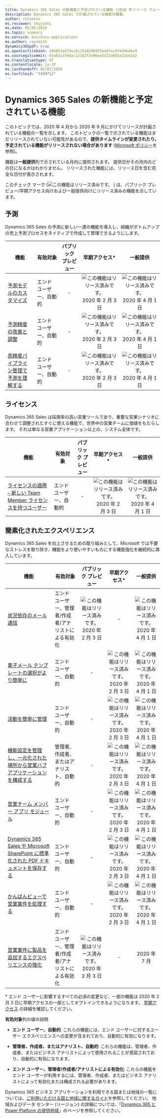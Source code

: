 ```yaml
---
title: Dynamics 365 Sales の新機能と予定されている機能 (2020 年リリース ウェーブ 1)
description: Dynamics 365 Sales で計画されている機能の概要。
author: relnotes
ms.reviewer: shujoshi
ms.date: 05/05/2020
ms.topic: summary
ms.service: business-applications
ms.author: raysmith
dynamics365pdf: true
ms.openlocfilehash: 246851ed33ec6c25e8206952addfecdfdd4bd4e9
ms.sourcegitcommit: 63a61a3764ac12162f3e06ea5d22a05ba22be2a2
ms.translationtype: HT
ms.contentlocale: ja-JP
ms.lasthandoff: 05/07/2020
ms.locfileid: "3349712"
---
```

# <a name="whats-new-and-planned-for-dynamics-365-sales"></a>Dynamics 365 Sales の新機能と予定されている機能

このトピックでは、2020 年 4 月から 2020 年 9 月にかけてリリースが計画されている機能の一覧を示します。 このトピックの一覧で示されている機能はまだリリースされていない可能性があるので、**提供タイムラインが変更されたり、予定されている機能がリリースされない場合があります** ([Microsoft ポリシー](https://go.microsoft.com/fwlink/p/?linkid=2007332)を参照)。

機能は**一般提供**列で示されている月内に提供されます。 提供日がその月内のどの日になるかはわかりません。 リリースされた機能には、リリース日を含む完全な日付が表示されます。

このチェック マーク (![この機能はリリース済みです。](/dynamics365-release-plan/media/green-checkmark.png "この機能はリリース済みです。") ) は、パブリック プレビュー/早期アクセス向けおよび一般提供向けにリリース済みの機能を示しています。



## <a name="forecasting"></a>予測

Dynamics 365 Sales の予測に新しい一連の機能を導入し、組織がボトムアップの売上予測プロセスをネイティブで作成して管理できるようにします。

 | 機能    | 有効対象    |  パブリック プレビュー | 早期アクセス* | 一般提供 |
 | ---------- | ---------- | :----------: |:-----------:|:----------: |
 | [予測モデルのカスタマイズ](customize-forecast-models.md) | エンド ユーザー、自動的  |-|![この機能はリリース済みです。](/dynamics365-release-plan/media/green-checkmark.png "この機能はリリース済みです。") 2020 年 2 月 3 日|![この機能はリリース済みです。](/dynamics365-release-plan/media/green-checkmark.png "この機能はリリース済みです。") 2020 年 4 月 1 日 | 
 | [予測精度の改善と調整](improve-adjust-forecast-accuracy.md) | エンド ユーザー、自動的  |-|![この機能はリリース済みです。](/dynamics365-release-plan/media/green-checkmark.png "この機能はリリース済みです。") 2020 年 2 月 3 日|![この機能はリリース済みです。](/dynamics365-release-plan/media/green-checkmark.png "この機能はリリース済みです。") 2020 年 4 月 1 日 | 
 | [高精度パイプライン管理で予測を理解する](understand-forecasts-precision-pipeline-management.md) | エンド ユーザー、自動的  |-|![この機能はリリース済みです。](/dynamics365-release-plan/media/green-checkmark.png "この機能はリリース済みです。") 2020 年 2 月 3 日|![この機能はリリース済みです。](/dynamics365-release-plan/media/green-checkmark.png "この機能はリリース済みです。") 2020 年 4 月 1 日 | 


## <a name="licensing"></a>ライセンス

Dynamics 365 Sales は採用率の高い営業ツールであり、重要な営業シナリオに合わせて調整されたすぐに使える機能で、世界中の営業チームに価値をもたらします。 それは単なる営業アプリケーション以上の、システム全体です。

 | 機能    | 有効対象    |  パブリック プレビュー | 早期アクセス* | 一般提供 |
 | ---------- | ---------- | :----------: |:-----------:|:----------: |
 | [ライセンスの適用 – 新しい Team Member ライセンスを持つユーザー](license-enforcement-users-new-team-member-licenses.md) | エンド ユーザー、自動的  |-|![この機能はリリース済みです。](/dynamics365-release-plan/media/green-checkmark.png "この機能はリリース済みです。") 2020 年 2 月 3 日|![この機能はリリース済みです。](/dynamics365-release-plan/media/green-checkmark.png "この機能はリリース済みです。") 2020 年 4 月 1 日 | 


## <a name="simplified-experiences"></a>簡素化されたエクスペリエンス

Dynamics 365 Sales を向上させるための取り組みとして、Microsoft では不要なストレスを取り除き、機能をより使いやすいものにする機能強化を継続的に導入しています。

 | 機能    | 有効対象    |  パブリック プレビュー | 早期アクセス* | 一般提供 |
 | ---------- | ---------- | :----------: |:-----------:|:----------: |
 | [状況依存のメール通信](contextual-email-communication.md) | エンド ユーザー、管理者/作成者/アナリストによる有効化  |![この機能はリリース済みです。](/dynamics365-release-plan/media/green-checkmark.png "この機能はリリース済みです。") 2020 年 2 月 3 日|-|![この機能はリリース済みです。](/dynamics365-release-plan/media/green-checkmark.png "この機能はリリース済みです。") 2020 年 4 月 1 日 | 
 | [電子メール テンプレートの選択がより簡単に](easier-selection-email-templates.md) | エンド ユーザー、自動的  |-|![この機能はリリース済みです。](/dynamics365-release-plan/media/green-checkmark.png "この機能はリリース済みです。") 2020 年 2 月 3 日|![この機能はリリース済みです。](/dynamics365-release-plan/media/green-checkmark.png "この機能はリリース済みです。") 2020 年 4 月 1 日 | 
 | [活動を簡単に管理](manage-activities-ease.md) | エンド ユーザー、自動的  |-|![この機能はリリース済みです。](/dynamics365-release-plan/media/green-checkmark.png "この機能はリリース済みです。") 2020 年 2 月 3 日|![この機能はリリース済みです。](/dynamics365-release-plan/media/green-checkmark.png "この機能はリリース済みです。") 2020 年 4 月 1 日 | 
 | [機能設定を管理し、一元化された場所から営業ハブ アプリケーションを構成する](manage-feature-settings-configure-sales-hub-application-centralized-location.md) | 管理者、作成者、またはアナリスト、自動的  |-|![この機能はリリース済みです。](/dynamics365-release-plan/media/green-checkmark.png "この機能はリリース済みです。") 2020 年 2 月 3 日|![この機能はリリース済みです。](/dynamics365-release-plan/media/green-checkmark.png "この機能はリリース済みです。") 2020 年 4 月 1 日 | 
 | [営業チーム メンバー アプリ モジュール](sales-team-member-app-module.md) | エンド ユーザー、自動的  |-|![この機能はリリース済みです。](/dynamics365-release-plan/media/green-checkmark.png "この機能はリリース済みです。") 2020 年 2 月 3 日|![この機能はリリース済みです。](/dynamics365-release-plan/media/green-checkmark.png "この機能はリリース済みです。") 2020 年 4 月 1 日 | 
 | [Dynamics 365 Sales や Microsoft SharePoint に標準化された PDF ドキュメントを保存する](save-standardized-pdf-documents-dynamics-365-sales-or-sharepoint.md) | エンド ユーザー、自動的  |-|![この機能はリリース済みです。](/dynamics365-release-plan/media/green-checkmark.png "この機能はリリース済みです。") 2020 年 2 月 3 日|![この機能はリリース済みです。](/dynamics365-release-plan/media/green-checkmark.png "この機能はリリース済みです。") 2020 年 4 月 1 日 | 
 | [かんばんビューで営業案件を処理する](work-opportunities-kanban-view.md) | エンド ユーザー、自動的  |-|![この機能はリリース済みです。](/dynamics365-release-plan/media/green-checkmark.png "この機能はリリース済みです。") 2020 年 2 月 3 日|![この機能はリリース済みです。](/dynamics365-release-plan/media/green-checkmark.png "この機能はリリース済みです。") 2020 年 4 月 1 日 | 
 | [営業案件に製品を追加するエクスペリエンスの強化](enhanced-experience-adding-products.md) | エンド ユーザー、管理者/作成者/アナリストによる有効化  |![この機能はリリース済みです。](/dynamics365-release-plan/media/green-checkmark.png "この機能はリリース済みです。") 2020 年 2 月 3 日|-|2020 年 7 月 | 

\* エンド ユーザーに影響するすべての必須の変更など、一部の機能は 2020 年 2 月 3 日に早期アクセスの一部としてオプトインできるようになります。 [早期アクセス](https://aka.ms/EarlyAccessFAQ) の詳細を確認してください。

**有効対象**列の値の説明

- **エンド ユーザー、自動的**: これらの機能には、エンド ユーザーに対するユーザー エクスペリエンスへの変更が含まれており、自動的に有効になります。

- **管理者、作成者、またはアナリスト、自動的**: これらの機能は、管理者、作成者、またはビジネス アナリストによって使用されることが意図されており、自動的に有効になります。

- **エンド ユーザー、管理者/作成者/アナリストによる有効化**: これらの機能をエンド ユーザーが利用するには、管理者、作成者、またはビジネス アナリストによって有効化または構成される必要があります。

Dynamics 365 ビジネス アプリケーションを利用できる国または地域の一覧については、[ご利用いただける国と地域に関するガイド](https://aka.ms/dynamics_365_international_availability_deck)を参照してください。  地域およびデータ センター (リージョン) の詳細については、「[Dynamics 365 と Power Platform の提供地域](https://aka.ms/BusinessAppsGeoAvailability)」のページを参照してください。
